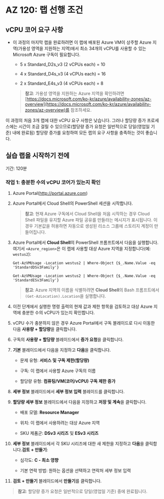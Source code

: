 ﻿# AZ 120: 랩 선행 조건

## vCPU 코어 요구 사항

-   이 과정의 마지막 랩을 완료하려면 이 랩에 배포된 Azure VM이 상주할 Azure 지역(가용성 영역을 지원하는 지역)에서 최소 34개의 vCPU를 사용할 수 있는 Microsoft Azure 구독이 필요합니다.

    -   5 x Standard_D2s_v3 (2 vCPUs each) = 10

    -   4 x Standard_D4s_v3 (4 vCPUs each) = 16

    -   2 x Standard_E4s_v3 (4 vCPUs each) = 8

    > **참고**: 가용성 영역을 지원하는 Azure 지역을 확인하려면 [https://docs.microsoft.com/ko-kr/azure/availability-zones/az-overview](https://docs.microsoft.com/ko-kr/azure/availability-zones/az-overview)를 참조하세요.

이 과정의 처음 3개 랩에 대한 vCPU 요구 사항은 낮습니다. 그러나 할당량 증가 프로세스에는 시간이 조금 걸릴 수 있으므로(할당량 증가 요청은 일반적으로 당일(영업일 기준) 내에 완료됨) 할당량 증가를 요청하여 모든 랩의 요구 사항을 충족하는 것이 좋습니다.

## 실습 랩을 시작하기 전에

기간: 120분

### 작업 1: 충분한 수의 vCPU 코어가 있는지 확인

1.  Azure Portal(<http://portal.azure.com>) 

1.  Azure Portal에서 Cloud Shell의 PowerShell 세션을 시작합니다. 

    > **참고**: 현재 Azure 구독에서 Cloud Shell을 처음 시작하는 경우 Cloud Shell 파일을 유지할 Azure 파일 공유를 만들라는 메시지가 표시됩니다. 이 경우 기본값을 허용하면 자동으로 생성된 리소스 그룹에 스토리지 계정이 만들어집니다.

1.  Azure Portal에서 **Cloud Shell**의 PowerShell 프롬프트에서 다음을 실행합니다. 여기서 `<Azure_region>`은 이 랩에 사용할 대상 Azure 지역을 지정합니다(예: `westus2`):

    ```
    Get-AzVMUsage -Location westus2 | Where-Object {$_.Name.Value -eq 'StandardDSv3Family'}

    Get-AzVMUsage -Location westus2 | Where-Object {$_.Name.Value -eq 'StandardESv3Family'}

    ``` 

    > **참고**: Azure 지역의 이름을 식별하려면 **Cloud Shell**의 Bash 프롬프트에서 `(Get-AzLocation).Location`을 실행합니다.
   
1.  이전 단계에서 실행한 명령 출력의 현재 값과 제한 항목을 검토하고 대상 Azure 지역에 충분한 수의 vCPU가 있는지 확인합니다.

1.  vCPU 수가 충분하지 않은 경우 Azure Portal에서 구독 블레이드로 다시 이동한 다음 **사용량 + 할당량**을 클릭합니다. 

1.  구독의 **사용량 + 할당량** 블레이드에서 **증가 요청**을 클릭합니다.

1.  **기본** 블레이드에서 다음을 지정하고 **다음**을 클릭합니다.

    -   문제 유형: **서비스 및 구독 제한(할당량)**

    -   구독: 이 랩에서 사용할 Azure 구독의 이름

    -   할당량 유형: **컴퓨팅/VM(코어/vCPU) 구독 제한 증가**

1.  **세부 정보** 블레이드에서 **세부 정보 입력** 블레이드를 클릭합니다. 

1.  **할당량 세부 정보** 블레이드에서 다음을 지정하고 **저장 및 계속**을 클릭합니다.

    -   배포 모델: **Resource Manager**

    -   위치: 이 랩에서 사용하려는 대상 Azure 지역

    -   SKU 제품군: **DSv3 시리즈** 및 **ESv3 시리즈**

1.  **세부 정보** 블레이드에서 각 SKU 시리즈에 대한 새 제한을 지정하고 **다음**을 클릭합니다.**검토 + 만들기**:

    -   심각도: **C - 최소 영향**

    -   기본 연락 방법: 원하는 옵션을 선택하고 연락처 세부 정보 입력

1.  **검토 + 만들기** 블레이드에서 **만들기**를 클릭합니다.

   > **참고**: 할당량 증가 요청은 일반적으로 당일(영업일 기준) 중에 완료됩니다.